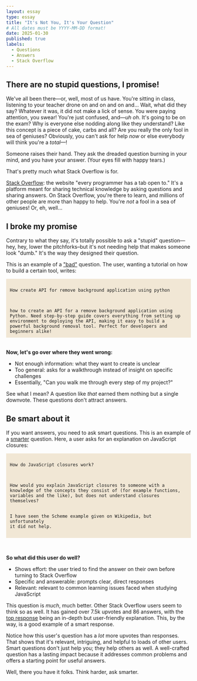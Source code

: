 ```yaml
---
layout: essay
type: essay
title: "It's Not You, It's Your Question"
# All dates must be YYYY-MM-DD format!
date: 2025-01-30
published: true
labels:
  - Questions
  - Answers
  - Stack Overflow
---
```


## There are no stupid questions, I promise!

We've all been there—or, well, most of us have. You're sitting in class, listening to your teacher drone on and on and on and... Wait, what did they say? Whatever it was, it did not make a lick of sense. You were paying attention, you swear! You're just confused, and—_uh oh_. It's going to be on the exam? Why is everyone else nodding along like they understand? Like this concept is a piece of cake, carbs and all? Are you really the only fool in sea of geniuses? Obviously, you can't ask for help _now_ or else everybody will think you're a _total_—!

Someone raises their hand. They ask the dreaded question burning in your mind, and you have your answer. (Your eyes fill with happy tears.)

That's pretty much what Stack Overflow is for.

[Stack Overflow](https://stackoverflow.com/): the website "every programmer has a tab open to." It's a platform meant for sharing technical knowledge by asking questions and sharing answers. On Stack Overflow, you're there to learn, and millions of other people are more than happy to help. You're _not_ a fool in a sea of geniuses! Or, eh, well...

## I broke my promise

Contrary to what they say, it's totally possible to ask a "stupid" question—hey, hey, lower the pitchforks–but it's not needing help that makes someone look "dumb." It's the way they designed their question.

This is an example of a ["bad"](https://stackoverflow.com/questions/79399913/how-create-api-for-remove-background-application-using-python) question. The user, wanting a tutorial on how to build a certain tool, writes:

<div style="background-color: #f1e7d5; padding: 10px; word-wrap: break-word;"><code>
How create API for remove background application using python
<br><br>
how to create an API for a remove background application using Python. Need step-by-step guide covers everything from setting up environment to deploying the API, making it easy to build a powerful background removal tool. Perfect for developers and beginners alike!
</code></div>

<br>

<b>Now, let's go over where they went wrong:</b>
* Not enough information: what they want to create is unclear
* Too general: asks for a walkthrough instead of insight on specific challenges
* Essentially, "Can you walk me through every step of my project?"

See what I mean? A question like _that_ earned them nothing but a single downvote. These questions don't attract answers.

## Be smart about it

If you want answers, you need to ask smart questions. This is an example of a [smarter](https://stackoverflow.com/questions/111102/how-do-javascript-closures-work) question. Here, a user asks for an explanation on JavaScript closures:

<div style="background-color: #f1e7d5; padding: 10px; word-wrap: break-word;"><code>
How do JavaScript closures work?
<br><br>
How would you explain JavaScript closures to someone with a knowledge of the concepts they consist of (for example functions, variables and the like), but does not understand closures themselves?

I have seen the Scheme example given on Wikipedia, but unfortunately it did not help.
</code></div>

<br>

<b>So what did this user do well?</b>
* Shows effort: the user tried to find the answer on their own before turning to Stack Overflow
* Specific and answerable: prompts clear, direct responses
* Relevant: relevant to common learning issues faced when studying JavaScript

This question is _much_, much better. Other Stack Overflow users seem to think so as well. It has gained over 7.5k upvotes and 86 answers, with the [top response](https://stackoverflow.com/a/111111) being an in-depth but user-friendly explanation. This, by the way, is a good example of a smart response.

Notice how this user's question has a _lot_ more upvotes than responses. That shows that it's relevant, intriguing, and helpful to loads of other users. Smart questions don't just help you; they help others as well. A well-crafted question has a lasting impact because it addresses common problems and offers a starting point for useful answers.

Well, there you have it folks. Think harder, ask smarter.
